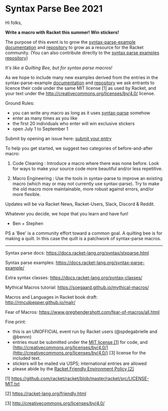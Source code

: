 # Syntax Parse Bee 2021

Hi folks,

**Write a macro with Racket this summer! Win stickers!**

The purpose of this event is to grow the [syntax-parse-example](https://docs.racket-lang.org/syntax-parse-example/index.html) [documentation](https://docs.racket-lang.org/syntax-parse-example/index.html) and [repository](https://github.com/bennn/syntax-parse-example) to grow as a resource for the Racket community. (You can also contribute directly to the [syntax parse examples repository](https://github.com/bennn/syntax-parse-example))

_It's like a Quilting Bee, but for syntax parse macros!_

As we hope to include many new examples derived from the entries in the syntax-parse-example [documentation](https://docs.racket-lang.org/syntax-parse-example/index.html) and [repository](https://github.com/bennn/syntax-parse-example) we ask entrants to licence their code under the same MIT license [1] as used by Racket, and your text under the http://creativecommons.org/licenses/by/4.0/ license.

Ground Rules:
* you can write any macro as long as it uses [syntax-parse](https://docs.racket-lang.org/syntax/stxparse.html) somehow
* enter as many times as you like
* the first 20 individuals who enter will win exclusive stickers
* open July 1 to September 1

Submit by opening an issue here: [submit your entry](https://github.com/syntax-objects/Summer2021/issues/new?assignees=&labels=entry&template=enter-the-syntax-parse-bee.md&title=%5Bentry+-+name%2Fdescription+of+macro%5D)

To help you get started, we suggest two categories of before-and-after macro:

1. Code Cleaning : Introduce a macro where there was none before. Look for ways
   to make your source code more beautiful and/or less repetitive.

2. Macro Engineering : Use the tools in syntax-parse to improve an existing
   macro (which may or may not currently use syntax-parse). Try to make the old
   macro more maintainable, more robust against errors, and/or more flexible.

Updates will be via Racket News, Racket-Users, Slack, Discord & Reddit.

Whatever you decide, we hope that you learn and have fun!

- Ben + Stephen


PS a 'Bee' is a community effort toward a common goal. A quilting bee is for
making a quilt. In this case the quilt is a patchwork of syntax-parse macros.


- - -

Syntax parse docs:
 https://docs.racket-lang.org/syntax/stxparse.html

Syntax parse examples:
 https://docs.racket-lang.org/syntax-parse-example/

Extra syntax classes:
 https://docs.racket-lang.org/syntax-classes/

Mythical Macros tutorial:
 https://soegaard.github.io/mythical-macros/

Macros and Languages in Racket book draft:
 http://rmculpepper.github.io/malr/
 
Fear of Macros:
 https://www.greghendershott.com/fear-of-macros/all.html

Fine print:
* this is an UNOFFICIAL event run by Racket users (@spdegabrielle and @bennn)
* entries must be submitted under the [MIT license [1]](https://github.com/racket/racket/blob/master/racket/src/LICENSE-MIT.txt) for code, and [http://creativecommons.org/licenses/by/4.0/](http://creativecommons.org/licenses/by/4.0/) [3] license for the included text.
* stickers will be mailed via USPS; international entries are allowed
* please abide by the [Racket Friendly Environment Policy [2]](https://racket-lang.org/friendly.html)


[1] https://github.com/racket/racket/blob/master/racket/src/LICENSE-MIT.txt

[2] https://racket-lang.org/friendly.html

[3] http://creativecommons.org/licenses/by/4.0/

